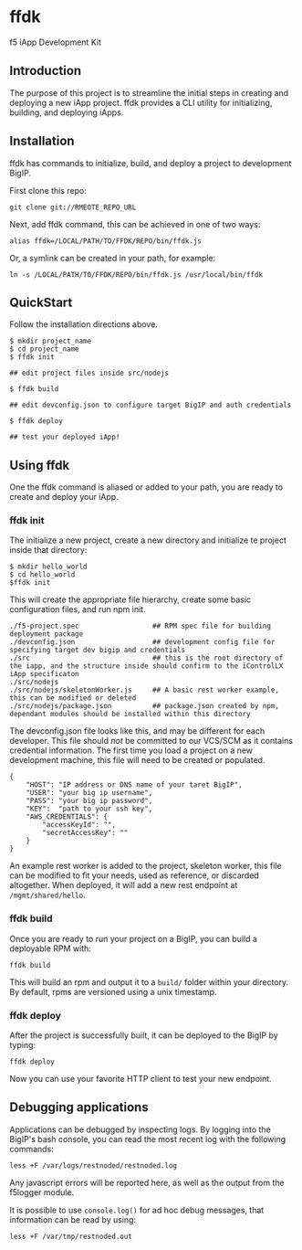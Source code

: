 # ffdk
f5 iApp Development Kit

## Introduction

The purpose of this project is to streamline the initial steps in creating and deploying a new iApp project. ffdk provides a CLI utility for initializing, building, and deploying iApps.

## Installation

ffdk has commands to initialize, build, and deploy a project to development BigIP.

First clone this repo:

`git clone git://RMEOTE_REPO_URL`

Next, add ffdk command, this can be achieved in one of two ways:

`alias ffdk=/LOCAL/PATH/TO/FFDK/REPO/bin/ffdk.js`

Or, a symlink can be created in your path, for example:

`ln -s /LOCAL/PATH/TO/FFDK/REPO/bin/ffdk.js /usr/local/bin/ffdk`

## QuickStart

Follow the installation directions above. 

```
$ mkdir project_name
$ cd project_name
$ ffdk init

## edit project files inside src/nodejs

$ ffdk build

## edit devconfig.json to configure target BigIP and auth credentials

$ ffdk deploy

## test your deployed iApp!
```

## Using ffdk

One the ffdk command is aliased or added to your path, you are ready to create and deploy your iApp.

### ffdk init

The initialize a new project, create a new directory and initialize te project inside that directory:

```
$ mkdir hello_world
$ cd hello_world
$ffdk init
```


This will create the appropriate file hierarchy, create some basic configuration files, and run npm init.

```
./f5-project.spec                  ## RPM spec file for building deployment package
./devconfig.json                   ## development config file for specifying target dev bigip and credentials
./src                              ## this is the root directory of the iapp, and the structure inside should confirm to the iControlLX iApp specificaton
./src/nodejs                     
./src/nodejs/skeletonWorker.js     ## A basic rest worker example, this can be modified or deleted
./src/nodejs/package.json          ## package.json created by npm, dependant modules should be installed within this directory
```


The devconfig.json file looks like this, and may be different for each developer. This file should _not_ be committed to our VCS/SCM as it contains credential information. The first time you load a project on a new development machine, this file will need to be created or populated. 

```
{
    "HOST": "IP address or DNS name of your taret BigIP",
    "USER": "your big ip username",
    "PASS": "your big ip password",
    "KEY":  "path to your ssh key",
    "AWS_CREDENTIALS": {
        "accessKeyId": "",
        "secretAccessKey": ""
    }
}
```

An example rest worker is added to the project, skeleton worker, this file can be modified to fit your needs, used as reference, or discarded altogether. When deployed, it will add a new rest endpoint at `/mgmt/shared/hello`.

### ffdk build

Once you are ready to run your project on a BigIP, you can build a deployable RPM with:

`ffdk build`

This will build an rpm and output it to a `build/` folder within your directory. By default, rpms are versioned using a unix timestamp.

### ffdk deploy

After the project is successfully built, it can be deployed to the BigIP by typing:

`ffdk deploy`

Now you can use your favorite HTTP client to test your new endpoint.

## Debugging applications

Applications can be debugged by inspecting logs. By logging into the BigIP's bash console, you can read the most recent log with the following commands:

`less +F /var/logs/restnoded/restnoded.log`

Any javascript errors will be reported here, as well as the output from the f5logger module. 

It is possible to use `console.log()` for ad hoc debug messages, that information can be read by using:

`less +F /var/tmp/restnoded.out`